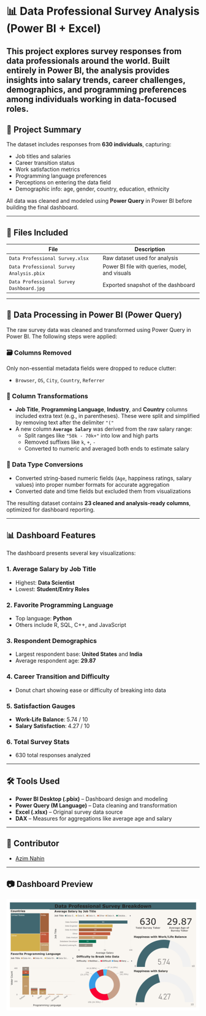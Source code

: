 # 📊 Data Professional Survey Analysis (Power BI + Excel)

This project explores survey responses from data professionals around the world. Built entirely in **Power BI**, the analysis provides insights into salary trends, career challenges, demographics, and programming preferences among individuals working in data-focused roles.
---

## 📌 Project Summary

The dataset includes responses from **630 individuals**, capturing:
- Job titles and salaries
- Career transition status
- Work satisfaction metrics
- Programming language preferences
- Perceptions on entering the data field
- Demographic info: age, gender, country, education, ethnicity

All data was cleaned and modeled using **Power Query** in Power BI before building the final dashboard.

---

## 📁 Files Included

| File | Description |
|------|-------------|
| `Data Professional Survey.xlsx` | Raw dataset used for analysis |
| `Data Professional Survey Analysis.pbix` | Power BI file with queries, model, and visuals |
| `Data Professional Survey Dashboard.jpg` | Exported snapshot of the dashboard |

---

## 🧹 Data Processing in Power BI (Power Query)

The raw survey data was cleaned and transformed using Power Query in Power BI. The following steps were applied:

### 🗃️ Columns Removed
Only non-essential metadata fields were dropped to reduce clutter:
- `Browser`, `OS`, `City`, `Country`, `Referrer`

### 🔁 Column Transformations
- **Job Title**, **Programming Language**, **Industry**, and **Country** columns included extra text (e.g., in parentheses). These were split and simplified by removing text after the delimiter `"("`
- A new column **`Average Salary`** was derived from the raw salary range:
  - Split ranges like `"50k - 70k+"` into low and high parts
  - Removed suffixes like `k`, `+`, `-`
  - Converted to numeric and averaged both ends to estimate salary

### 🔢 Data Type Conversions
- Converted string-based numeric fields (`Age`, happiness ratings, salary values) into proper number formats for accurate aggregation
- Converted date and time fields but excluded them from visualizations

The resulting dataset contains **23 cleaned and analysis-ready columns**, optimized for dashboard reporting.

---

## 📊 Dashboard Features

The dashboard presents several key visualizations:

### 1. **Average Salary by Job Title**
- Highest: **Data Scientist**
- Lowest: **Student/Entry Roles**

### 2. **Favorite Programming Language**
- Top language: **Python**
- Others include R, SQL, C++, and JavaScript

### 3. **Respondent Demographics**
- Largest respondent base: **United States** and **India**
- Average respondent age: **29.87**

### 4. **Career Transition and Difficulty**
- Donut chart showing ease or difficulty of breaking into data

### 5. **Satisfaction Gauges**
- **Work-Life Balance**: 5.74 / 10
- **Salary Satisfaction**: 4.27 / 10

### 6. **Total Survey Stats**
- 630 total responses analyzed

---

## 🛠 Tools Used

- **Power BI Desktop (.pbix)** – Dashboard design and modeling
- **Power Query (M Language)** – Data cleaning and transformation
- **Excel (.xlsx)** – Original survey data source
- **DAX** – Measures for aggregations like average age and salary

---

## 👤 Contributor

- [Azim Nahin](https://github.com/AzimNahin)

---

## 📷 Dashboard Preview

![Dashboard Preview](Data%20Professional%20Survey%20Dashboard.jpg)

